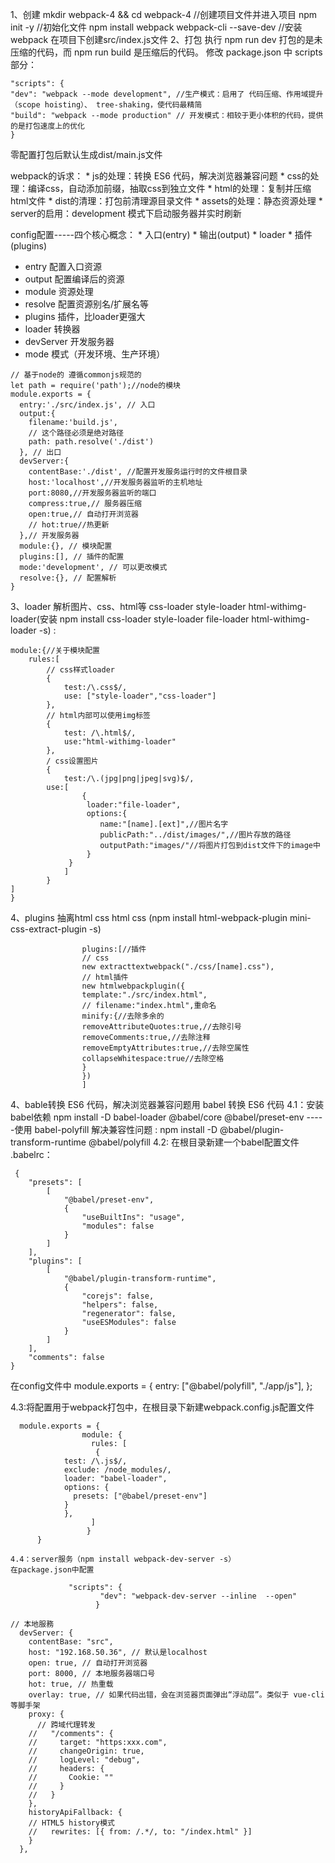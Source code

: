 
1、创建
   mkdir webpack-4 && cd webpack-4 //创建项目文件并进入项目
   npm init -y //初始化文件
   npm install webpack webpack-cli --save-dev //安装webpack
   在项目下创建src/index.js文件
2、打包
执行 npm run dev 打包的是未压缩的代码，而 npm run build 是压缩后的代码。
修改 package.json 中 scripts 部分：
```
"scripts": {
"dev": "webpack --mode development", //生产模式：启用了 代码压缩、作用域提升（scope hoisting）、 tree-shaking，使代码最精简
"build": "webpack --mode production" // 开发模式：相较于更小体积的代码，提供的是打包速度上的优化
}
```
零配置打包后默认生成dist/main.js文件

webpack的诉求：
	* 
js的处理：转换 ES6 代码，解决浏览器兼容问题
	* 
css的处理：编译css，自动添加前缀，抽取css到独立文件
	* 
html的处理：复制并压缩html文件
	* 
dist的清理：打包前清理源目录文件
	* 
assets的处理：静态资源处理
	* 
server的启用：development 模式下启动服务器并实时刷新



config配置-----四个核心概念：
	* 
入口(entry)
	* 
输出(output)
	* 
loader
	* 
插件(plugins)



 * entry    配置入口资源
 * output   配置编译后的资源
 * module   资源处理
 * resolve  配置资源别名/扩展名等
 * plugins  插件，比loader更强大
 * loader     转换器
 * devServer  开发服务器
 * mode       模式（开发环境、生产环境）
```
// 基于node的 遵循commonjs规范的
let path = require('path');//node的模块
module.exports = {
  entry:'./src/index.js', // 入口
  output:{
    filename:'build.js',
    // 这个路径必须是绝对路径
    path: path.resolve('./dist')
  }, // 出口
  devServer:{
    contentBase:'./dist', //配置开发服务运行时的文件根目录
    host:'localhost',//开发服务器监听的主机地址
    port:8080,//开发服务器监听的端口
    compress:true,// 服务器压缩
    open:true,// 自动打开浏览器
    // hot:true//热更新
  },// 开发服务器
  module:{}, // 模块配置
  plugins:[], // 插件的配置
  mode:'development', // 可以更改模式
  resolve:{}, // 配置解析
}
```
3、loader
解析图片、css、html等
css-loader style-loader html-withimg-loader(安装 npm install css-loader style-loader file-loader html-withimg-loader -s) :
```
module:{//关于模块配置
    rules:[
        // css样式loader
        {
            test:/\.css$/,
            use: ["style-loader","css-loader"]
        },
        // html内部可以使用img标签
        {
            test: /\.html$/,
            use:"html-withimg-loader"
        },
        / css设置图片
        {
            test:/\.(jpg|png|jpeg|svg)$/,
        use:[
                {
                 loader:"file-loader",
                 options:{
                    name:"[name].[ext]",//图片名字
                    publicPath:"../dist/images/",//图片存放的路径
                    outputPath:"images/"//将图片打包到dist文件下的image中
                 }
             }
            ]
        }
]
}
```

4、plugins
抽离html css
html css (npm install html-webpack-plugin mini-css-extract-plugin -s)

```
                plugins:[//插件
                // css
                new extracttextwebpack("./css/[name].css"),
                // html插件
                new htmlwebpackplugin({
                template:"./src/index.html",
                // filename:"index.html",重命名
                minify:{//去除多余的
                removeAttributeQuotes:true,//去除引号
                removeComments:true,//去除注释
                removeEmptyAttributes:true,//去除空属性
                collapseWhitespace:true//去除空格
                }
                })
                ]

```

4、bable转换 ES6 代码，解决浏览器兼容问题用 babel 转换 ES6 代码
   4.1：安装babel依赖  npm install -D babel-loader @babel/core @babel/preset-env 
   -----使用 babel-polyfill 解决兼容性问题 : npm install -D @babel/plugin-transform-runtime  @babel/polyfill
   4.2: 在根目录新建一个babel配置文件 .babelrc：
   
```
 {
    "presets": [
        [
            "@babel/preset-env",
            {
                "useBuiltIns": "usage",
                "modules": false
            }
        ]
    ],
    "plugins": [
        [
            "@babel/plugin-transform-runtime",
            {
                "corejs": false,
                "helpers": false,
                "regenerator": false,
                "useESModules": false
            }
        ]
    ],
    "comments": false
}

```
在config文件中
module.exports = { entry: ["@babel/polyfill", "./app/js"], };

4.3:将配置用于webpack打包中，在根目录下新建webpack.config.js配置文件

```
  module.exports = {
                module: {
                  rules: [
                   {
			test: /\.js$/,
			exclude: /node_modules/,
			loader: "babel-loader",
			options: {
			  presets: ["@babel/preset-env"]
			}
		    },
                  ]
                 }
      }
```

    4.4：server服务（npm install webpack-dev-server -s）
    在package.json中配置
    
```
             "scripts": {
                    "dev": "webpack-dev-server --inline  --open"
                   }
```
```
// 本地服務
  devServer: {
    contentBase: "src",
    host: "192.168.50.36", // 默认是localhost
    open: true, // 自动打开浏览器
    port: 8000, // 本地服务器端口号
    hot: true, // 热重载
    overlay: true, // 如果代码出错，会在浏览器页面弹出“浮动层”。类似于 vue-cli 等脚手架
    proxy: {
      // 跨域代理转发
    //   "/comments": {
    //     target: "https:xxx.com",
    //     changeOrigin: true,
    //     logLevel: "debug",
    //     headers: {
    //       Cookie: ""
    //     }
    //   }
    },
    historyApiFallback: {
    // HTML5 history模式
    //   rewrites: [{ from: /.*/, to: "/index.html" }]
    }
  },
```	







